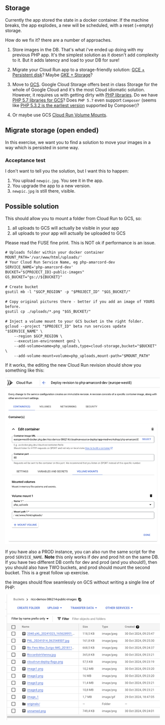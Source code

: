 
## Storage

Currently the app stored the state in a docker container.
If the machine breaks, the app explodes, a new will be scheduled, with a reset (=empty) storage.

How do we fix it? there are a number of approaches.

1. Store images in the DB. That's what i've ended up doing with my previous PHP app. It's the simplest solution as it doesn't add complexity to it. But it adds latency and load to your DB for sure!

1. Migrate your Cloud Run app to a storage-friendly solution: [GCE + Persistent disk](https://cloud.google.com/persistent-disk?hl=en)? Maybe [GKE + Storage](https://cloud.google.com/kubernetes-engine/docs/concepts/storage-overview)?

1. Move to [GCS](https://cloud.google.com/storage?hl=it). Google Cloud Storage offers best in class Storage for the whole of Google Cloud and it's the most Cloud idiomatic solution. However, it requires us with getting dirty with [PHP libraries](https://github.com/googleapis/google-cloud-php). Do we have [PHP 5.7 libraries for GCS](https://cloud.google.com/php/docs/reference/cloud-storage/latest)? Does `PHP 5.7` even support `Composer` (seems like [PHP 5.3.2 is the earliest version](https://getcomposer.org/doc/00-intro.md) supported by Composer)?

1. Or maybe use GCS [Cloud Run Volume Mounts](https://cloud.google.com/blog/products/serverless/introducing-cloud-run-volume-mounts).

## Migrate storage (open ended)

In this exercise, we want you to find a solution to move your images in a way which is persisted in some way.

### Acceptance test

I don't want to tell you the solution, but I want this to happen:

1. You upload `newpic.jpg`. You see it in the app.
2. You upgrade the app to a new version.
3. `newpic.jpg` is still there, visible.

## Possible solution

This should allow you to mount a folder from Cloud Run to GCS, so:
1. all uploads to GCS will actually be visible in your app
1. all uploads to your app will actually be uploaded to GCS

Please read the FUSE fine print. This is NOT ok if performance is an issue.

```
# Uploads folder within your docker container
MOUNT_PATH='/var/www/html/uploads/'
# Your Cloud Run Service Name, eg php-amarcord-dev
SERVICE_NAME='php-amarcord-dev'
BUCKET="${PROJECT_ID}-public-images"
GS_BUCKET="gs://${BUCKET}"

# Create bucket
gsutil mb -l "$GCP_REGION" -p "$PROJECT_ID" "$GS_BUCKET/"

# Copy original pictures there - better if you add an image of YOURS before.
gsutil cp ./uploads/*.png "$GS_BUCKET/"

# Inject a volume mount to your GCS bucket in the right folder.
gcloud --project "$PROJECT_ID" beta run services update "$SERVICE_NAME" \
    --region $GCP_REGION \
    --execution-environment gen2 \
    --add-volume=name=php_uploads,type=cloud-storage,bucket="$BUCKET"  \
    --add-volume-mount=volume=php_uploads,mount-path="$MOUNT_PATH"
```

If it works, the editing the new Cloud Run revision should show you something like this:

![Cloud Run succesfully added Volume mount from GCS](image.png)

If you have also a PROD instance, you can also run the same script for the prod `SERVICE_NAME`. **Note** this only works if dev and prod hit on the same DB. If you have two different DB confs for dev and prod (and you should!), then you should also have TWO buckets, and prod should mount the second bucket. This is a great follow up exercise.

the images should flow seamlessly on GCS without writing a single line of PHP:

![GCS bucket sample images](image-1.png)
